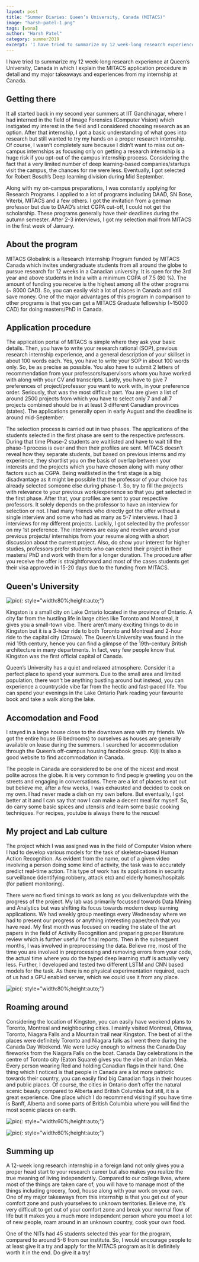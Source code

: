 ```yaml
---
layout: post
title: "Summer Diaries: Queen’s University, Canada (MITACS)"
image: "harsh-patel-1.png"
tags: [wona]
author: "Harsh Patel"
category: summer2019
excerpt: 'I have tried to summarize my 12 week-long research experience at Queen’s University, Canada in which I explain the MITACS application procedure in detail and my major takeaways and experiences from my internship at Canada.'
---
```


I have tried to summarize my 12 week-long research experience at Queen’s University, Canada in which I explain the MITACS application procedure in detail and my major takeaways and experiences from my internship at Canada.

## Getting there

It all started back in my second year summers at IIT Gandhinagar, where I had interned in the field of Image Forensics (Computer Vision) which instigated my interest in the field and I considered choosing research as an option. After that internship, I got a basic understanding of what goes into research but still wanted to try my hands on a proper research internship. Of course, I wasn’t completely sure because I didn’t want to miss out on-campus internships as focusing only on getting a research internship is a huge risk if you opt-out of the campus internship process. Considering the fact that a very limited number of deep learning-based companies/startups visit the campus, the chances for me were less. Eventually, I got selected for Robert Bosch’s Deep learning division during Mid September.


Along with my on-campus preparations, I was constantly applying for Research Programs. I applied to a lot of programs including DAAD, SN Bose, Viterbi, MITACS and a few others. I got the invitation from a german professor but due to DAAD’s strict CGPA cut-off, I could not get the scholarship. These programs generally have their deadlines during the autumn semester. After 2-3 interviews, I got my selection mail from MITACS in the first week of January.

## About the program

MITACS Globalink is a Research Internship Program funded by MITACS Canada which invites undergraduate students from all around the globe to pursue research for 12 weeks in a Canadian university. It is open for the 3rd year and above students in India with a minimum CGPA of 7.5 (80 %). The amount of funding you receive is the highest among all the other programs (~ 8000 CAD). So, you can easily visit a lot of places in Canada and still save money.  One of the major advantages of this program in comparison to other programs is that you can get a MITACS Graduate fellowship (~15000 CAD) for doing masters/PhD in Canada.

## Application procedure

The application portal of MITACS is simple where they ask your basic details. Then, you have to write your research rational (SOP), previous research internship experience, and a general description of your skillset in about 100 words each. Yes, you have to write your SOP in about 100 words only. So, be as precise as possible. You also have to submit 2 letters of recommendation from your professors/supervisors whom you have worked with along with your CV and transcripts. Lastly, you have to give 7 preferences of project/professor you want to work with, in your preference order. Seriously, that was the most difficult part. You are given a list of around 2500 projects from which you have to select only 7 and all 7 projects combined should be in at least 3 different Canadian provinces (states). The applications generally open in early August and the deadline is around mid-September.

The selection process is carried out in two phases. The applications of the students selected in the first phase are sent to the respective professors. During that time Phase-2 students are waitlisted and have to wait till the phase-1 process is over and then their profiles are sent. MITACS doesn’t reveal how they separate students, but based on previous interns and my experience, they shortlist you on the basis of overlap between your interests and the projects which you have chosen along with many other factors such as CGPA. Being waitlisted in the first stage is a big disadvantage as it might be possible that the professor of your choice has already selected someone else during phase-1. So, try to fill the projects with relevance to your previous work/experience so that you get selected in the first phase. After that, your profiles are sent to your respective professors. It solely depends on the professor to have an interview for selection or not. I had many friends who directly got the offer without a single interview and some who had as many as 5-7 interviews. I had 3 interviews for my different projects. Luckily, I got selected by the professor on my 1st preference. The interviews are easy and revolve around your previous projects/ internships from your resume along with a short discussion about the current project. Also, do show your interest for higher studies, professors prefer students who can extend their project in their masters/ PhD and work with them for a longer duration. The procedure after you receive the offer is straightforward and most of the cases students get their visa approved in 15-20 days due to the funding from MITACS.

## Queen's University

![pic](/images/posts/harsh-patel-2.png){: style="width:80%;height:auto;"}

Kingston is a small city on Lake Ontario located in the province of Ontario. A city far from the hustling life in large cities like Toronto and Montreal, it gives you a small-town vibe. There aren’t many exciting things to do in Kingston but it is a 3-hour ride to both Toronto and Montreal and 2-hour ride to the capital city (Ottawa). The Queen’s University was found in the mid 19th century, hence you can find a glimpse of the 19th-century British architecture in many departments. In fact, very few people know that Kingston was the first official capital of Canada.

Queen’s University has a quiet and relaxed atmosphere. Consider it a perfect place to spend your summers. Due to the small area and limited population, there won't be anything bustling around but instead, you can experience a countryside vibe far from the hectic and fast-paced life. You can spend your evenings in the Lake Ontario Park reading your favourite book and take a walk along the lake.

## Accomodation and Food

I  stayed in a large house close to the downtown area with my friends. We got the entire house (6 bedrooms) to ourselves as houses are generally available on lease during the summers. I searched for accommodation through the Queen’s off-campus housing facebook group. Kijiji is also a good website to find accommodation in Canada.

The people in Canada are considered to be one of the nicest and most polite across the globe. It is very common to find people greeting you on the streets and engaging in conversations. There are a lot of places to eat out but believe me, after a few weeks, I was exhausted and decided to cook on my own. I had never made a dish on my own before. But eventually, I got better at it and I can say that now I can make a decent meal for myself. So, do carry some basic spices and utensils and learn some basic cooking techniques. For recipes, youtube is always there to the rescue!

## My project and Lab culture

The project which I was assigned was in the field of Computer Vision where I had to develop various models for the task of skeleton-based Human Action Recognition. As evident from the name, out of a given video involving a person doing some kind of activity, the task was to accurately predict real-time action. This type of work has its applications in security surveillance (identifying robbery, attack etc) and elderly homes/hospitals (for patient monitoring).

There were no fixed timings to work as long as you deliver/update with the progress of the project. My lab was primarily focussed towards Data Mining and Analytics but was shifting its focus towards modern deep learning applications. We had weekly group meetings every Wednesday where we had to present our progress or anything interesting paper/tech that you have read. My first month was focused on reading the state of the art papers in the field of Activity Recognition and preparing proper literature review which is further useful for final reports. Then in the subsequent months, I was involved in preprocessing the data. Believe me, most of the time you are involved in preprocessing and removing errors from your code, the actual time where you do the hyped deep learning stuff is actually very less. Further, I developed and tested two different LSTM and CNN based models for the task. As there is no physical experimentation required, each of us had a GPU enabled server, which we could use it from any place.

![pic](/images/posts/harsh-patel-3.png){: style="width:80%;height:auto;"}

## Roaming around

Considering the location of Kingston, you can easily have weekend plans to Toronto, Montreal and neighbouring cities. I mainly visited Montreal, Ottawa, Toronto, Niagara Falls and a Mountain trail near Kingston. The best of all the places were definitely Toronto and Niagara falls as I went there during the Canada Day Weekend. We were lucky enough to witness the Canada Day fireworks from the Niagara Falls on the boat. Canada Day celebrations in the centre of Toronto city (Eaton Square) gives you the vibe of an Indian Mela. Every person wearing Red and holding Canadian flags in their hand. One thing which I noticed is that people in Canada are a lot more patriotic towards their country, you can easily find big Canadian flags in their houses and public places. Of course, the cities in Ontario don’t offer the natural scenic beauty compared to Alberta and British Columbia but still, it is a great experience. One place which I do recommend visiting if you have time is Banff, Alberta and some parts of British Columbia where you will find the most scenic places on earth.

![pic](/images/posts/harsh-patel-4.png){: style="width:60%;height:auto;"}

![pic](/images/posts/harsh-patel-5.png){: style="width:60%;height:auto;"}

## Summing up

A 12-week long research internship in a foreign land not only gives you a proper head start to your research career but also makes you realize the true meaning of living independently. Compared to our college lives, where most of the things are taken care of, you will have to manage most of the things including grocery, food, house along with your work on your own. One of my major takeaways from this internship is that you get out of your comfort zone and push yourselves to unknown territories. Believe me, it’s very difficult to get out of your comfort zone and break your normal flow of life but it makes you a much more independent person where you meet a lot of new people, roam around in an unknown country, cook your own food.

One of the NITs had 45 students selected this year for the program, compared to around 5-6 from our institute. So, I would encourage people to at least give it a try and apply for the MITACS program as it is definitely worth it in the end. Do give it a try!
